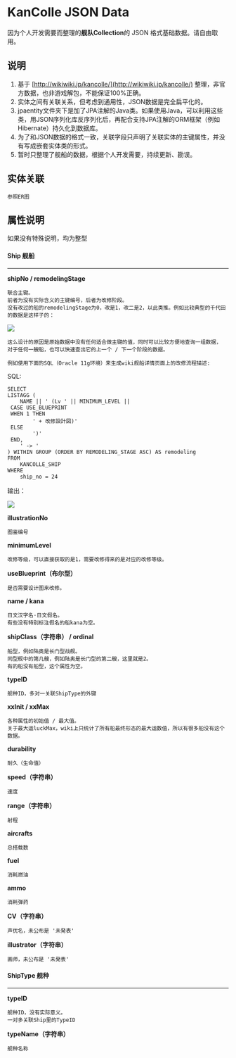 # KanColle JSON Data #

因为个人开发需要而整理的**舰队Collection**的 JSON 格式基础数据。请自由取用。

## 说明 ##

1. 基于 [http://wikiwiki.jp/kancolle/](http://wikiwiki.jp/kancolle/) 整理，非官方数据，也非游戏解包，不能保证100%正确。
2. 实体之间有关联关系，但考虑到通用性，JSON数据是完全扁平化的。
3. jpaentity文件夹下是加了JPA注解的Java类。如果使用Java，可以利用这些类，用JSON序列化库反序列化后，再配合支持JPA注解的ORM框架（例如Hibernate）持久化到数据库。
4. 为了和JSON数据的格式一致，关联字段只声明了关联实体的主键属性，并没有写成嵌套实体类的形式。
5. 暂时只整理了舰船的数据，根据个人开发需要，持续更新、勘误。

## 实体关联 ##

	参照ER图

## 属性说明 ##

如果没有特殊说明，均为整型

#### Ship 舰船 ####

----------

**shipNo / remodelingStage**

	联合主键。
	前者为没有实际含义的主键编号，后者为改修阶段。
	没有改过的船的remodelingStage为0，改是1，改二是2，以此类推。例如比较典型的千代田的数据是这样子的：

![](http://reimuyome.github.io/kancollejsondata/pics/chiyoda.png)

	这么设计的原因是原始数据中没有任何适合做主键的值，同时可以比较方便地查询一组数据，
	对于任何一艘船，也可以快速查出它的上一个 / 下一个阶段的数据。

	例如使用下面的SQL（Oracle 11g环境）来生成wiki舰船详情页面上的改修流程描述:

 SQL:

	SELECT
	LISTAGG (
		NAME || ' (Lv ' || MINIMUM_LEVEL ||
	 CASE USE_BLUEPRINT
	 WHEN 1 THEN
			' + 改修設計図)'
	 ELSE
			')'
	 END,
	 	' -> '
	) WITHIN GROUP (ORDER BY REMODELING_STAGE ASC) AS remodeling
	FROM
		KANCOLLE_SHIP
	WHERE
		ship_no = 24 

 输出：
	
![](http://reimuyome.github.io/kancollejsondata/pics/remodeling.png)

**illustrationNo**

	图鉴编号

**minimumLevel**

	改修等级，可以直接获取的是1，需要改修得来的是对应的改修等级。

**useBlueprint（布尔型）**

	是否需要设计图来改修。

**name / kana**

	日文汉字名·日文假名。
	有些没有特别标注假名的船kana为空。
	
**shipClass（字符串） / ordinal**

	船型，例如陆奥是长门型战舰。
	同型舰中的第几艘，例如陆奥是长门型的第二艘，这里就是2。
	有的船没有船型，这个属性为空。

**typeID**

	舰种ID，多对一关联ShipType的外键

**xxInit / xxMax**

	各种属性的初始值 / 最大值。
	关于最大运luckMax，wiki上只统计了所有船最终形态的最大运数值，所以有很多船没有这个数据。

**durability**

	耐久（生命值）

**speed（字符串）**

	速度

**range（字符串）**

	射程

**aircrafts**

	总搭载数

**fuel**

	消耗燃油

**ammo**

	消耗弹药

**CV（字符串）**

	声优名，未公布是 '未発表'

**illustrator（字符串）**

	画师，未公布是 '未発表'

#### ShipType 舰种 ####

----------

**typeID**

	舰种ID，没有实际意义。
	一对多关联Ship里的TypeID

**typeName（字符串）**

	舰种名称